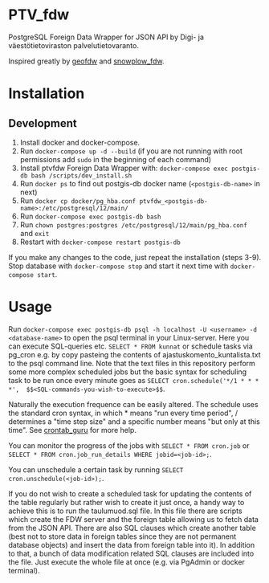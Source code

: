 # PTV_fdw

PostgreSQL Foreign Data Wrapper for JSON API by Digi- ja väestötietoviraston palvelutietovaranto.

Inspired greatly by [geofdw](https://github.com/bosth/geofdw) and [snowplow_fdw](https://github.com/GispoCoding/snowplow_fdw).

# Installation

## Development

1. Install docker and docker-compose.
2. Run `docker-compose up -d --build` (if you are not running with root permissions add `sudo` in the beginning of each command)
3. Install ptvfdw Foreign Data Wrapper with: `docker-compose exec postgis-db bash /scripts/dev_install.sh`
4. Run `docker ps` to find out postgis-db docker name (`<postgis-db-name>` in next)
5. Run `docker cp docker/pg_hba.conf ptvfdw_<postgis-db-name>:/etc/postgresql/12/main/`
6. Run `docker-compose exec postgis-db bash`
7. Run `chown postgres:postgres /etc/postgresql/12/main/pg_hba.conf` and `exit`
8. Restart with `docker-compose restart postgis-db`

If you make any changes to the code, just repeat the installation (steps 3-9). 
Stop database with `docker-compose stop` and start it next time with `docker-compose start`.

# Usage

Run `docker-compose exec postgis-db psql -h localhost -U <username> -d <database-name>` to open the psql terminal in
your Linux-server. Here you can execute SQL-queries etc.
`SELECT *
FROM kunnat` or schedule tasks via pg_cron e.g. by copy pasteing the contents of ajastuskomento_kuntalista.txt to the
psql command line. Note that the text files in this repository perform some more complex scheduled jobs but the basic syntax
for scheduling task to be run once every minute goes as
`SELECT cron.schedule('*/1 * * * *',  $$<SQL-commands-you-wish-to-execute>$$`.

Naturally the execution frequence can be easily altered. The schedule uses the standard cron syntax, in which *
means "run every time period", / determines a "time step size" and a specific number means "but only at this time".
See [crontab_guru](https://crontab.guru/) for more help.

You can monitor the progress of the jobs with
`SELECT * FROM cron.job` or `SELECT *
FROM cron.job_run_details
WHERE jobid=<job-id>;`.

You can unschedule a certain task by running
`SELECT cron.unschedule(<job-id>);`.

If you do not wish to create a scheduled task for updating the contents of the table regularly but rather wish to create
it just once, a handy way to achieve this is to run the taulumuod.sql file. In this file there are scripts which create
the FDW server and the foreign table allowing us to fetch data from the JSON API. There are also SQL clauses which create
another table (best not to store data in foreign tables since they are not permanent database objects) and insert
the data from foreign table into it). In addition to that, a bunch of data modification related
SQL clauses are included into the file. Just execute the whole file at once (e.g. via PgAdmin or docker terminal).
